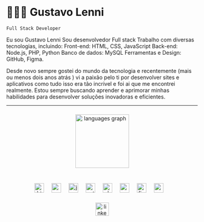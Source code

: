 <br clear="both">

# 👨🏽‍💻 Gustavo Lenni 


`Full Stack Developer`

Eu sou Gustavo Lenni Sou desenvolvedor Full stack Trabalho com diversas tecnologias, incluindo:
Front-end: HTML, CSS, JavaScript
Back-end: Node.js, PHP, Python
Banco de dados: MySQL
Ferramentas e Design: GitHub, Figma.

Desde novo sempre gostei do mundo da tecnologia e recentemente (mais ou menos dois anos atrás ) vi a paixão pelo ti por desenvolver sites e aplicativos como tudo isso era tão incrivel e foi ai que me encontrei realmente.
Estou sempre buscando aprender e aprimorar minhas habilidades para desenvolver soluções inovadoras e eficientes.

---

###

<div align="center">
  <img src="https://github-readme-stats.vercel.app/api/top-langs?username=gustavolenni&locale=en&hide_title=true&layout=compact&card_width=320&langs_count=5&theme=default&hide_border=true" height="141" alt="languages graph"  />
</div>

###

<br clear="both">

<div align="center">
  <img src="https://cdn.jsdelivr.net/gh/devicons/devicon/icons/html5/html5-original.svg" height="25" alt="html5 logo"  />
  <img width="12" />
  <img src="https://cdn.jsdelivr.net/gh/devicons/devicon/icons/css3/css3-original.svg" height="25" alt="css3 logo"  />
  <img width="12" />
  <img src="https://cdn.jsdelivr.net/gh/devicons/devicon/icons/javascript/javascript-original.svg" height="25" alt="javascript logo"  />
  <img width="12" />
  <img src="https://cdn.jsdelivr.net/gh/devicons/devicon/icons/python/python-original.svg" height="25" alt="python logo"  />
  <img width="12" />
  <img src="https://cdn.jsdelivr.net/gh/devicons/devicon/icons/php/php-original.svg" height="25" alt="php logo"  />
  <img width="12" />
  <img src="https://cdn.jsdelivr.net/gh/devicons/devicon/icons/mysql/mysql-original.svg" height="25" alt="mysql logo"  />
  <img width="12" />
  <img src="https://cdn.jsdelivr.net/gh/devicons/devicon/icons/figma/figma-original.svg" height="25" alt="figma logo"  />
  <img width="12" />
   <img src="https://cdn.jsdelivr.net/gh/devicons/devicon/icons/nodejs/nodejs-original.svg" height="25" alt="nodejs logo"  />
  <img width="12" />
</div>

###

<div align="center">
  <a href="https://www.linkedin.com/in/gustavolenni/" target="_blank">
    <img src="https://img.shields.io/static/v1?message=LinkedIn&logo=linkedin&label=&color=0077B5&logoColor=white&labelColor=&style=for-the-badge" height="35" alt="linkedin logo"  />
  </a>
</div>
